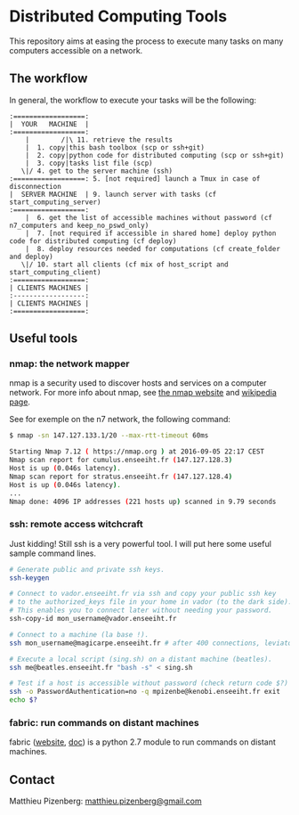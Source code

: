 # Distributed Computing Tools

This repository aims at easing the process to execute many tasks
on many computers accessible on a network.

## The workflow

In general, the workflow to execute your tasks will be the following:
```
:==================:
|  YOUR   MACHINE  |
:==================:
    |        /|\ 11. retrieve the results
    |  1. copy|this bash toolbox (scp or ssh+git)
    |  2. copy|python code for distributed computing (scp or ssh+git)
    |  3. copy|tasks list file (scp)
   \|/ 4. get to the server machine (ssh)
:==================: 5. [not required] launch a Tmux in case of disconnection
|  SERVER MACHINE  | 9. launch server with tasks (cf start_computing_server)
:==================:
    |  6. get the list of accessible machines without password (cf n7_computers and keep_no_pswd_only)
    |  7. [not required if accessible in shared home] deploy python code for distributed computing (cf deploy)
    |  8. deploy resources needed for computations (cf create_folder and deploy)
   \|/ 10. start all clients (cf mix of host_script and start_computing_client)
:==================:
| CLIENTS MACHINES |
:------------------:
| CLIENTS MACHINES |
:==================:
```

## Useful tools

### nmap: the network mapper

nmap is a security used to discover hosts and services on a computer network.
For more info about nmap, see [the nmap website](https://nmap.org/)
and [wikipedia page](https://en.wikipedia.org/wiki/Nmap).

See for exemple on the n7 network, the following command:
```bash
$ nmap -sn 147.127.133.1/20 --max-rtt-timeout 60ms

Starting Nmap 7.12 ( https://nmap.org ) at 2016-09-05 22:17 CEST
Nmap scan report for cumulus.enseeiht.fr (147.127.128.3)
Host is up (0.046s latency).
Nmap scan report for stratus.enseeiht.fr (147.127.128.4)
Host is up (0.046s latency).
...
Nmap done: 4096 IP addresses (221 hosts up) scanned in 9.79 seconds
```

### ssh: remote access witchcraft

Just kidding!
Still ssh is a very powerful tool.
I will put here some useful sample command lines.
```bash
# Generate public and private ssh keys.
ssh-keygen

# Connect to vador.enseeiht.fr via ssh and copy your public ssh key
# to the authorized_keys file in your home in vador (to the dark side).
# This enables you to connect later without needing your password.
ssh-copy-id mon_username@vador.enseeiht.fr

# Connect to a machine (la base !).
ssh mon_username@magicarpe.enseeiht.fr # after 400 connections, leviator.enseeiht.fr becomes available

# Execute a local script (sing.sh) on a distant machine (beatles).
ssh me@beatles.enseeiht.fr "bash -s" < sing.sh

# Test if a host is accessible without password (check return code $?)
ssh -o PasswordAuthentication=no -q mpizenbe@kenobi.enseeiht.fr exit
echo $?
```

### fabric: run commands on distant machines

fabric ([website](http://www.fabfile.org/),
[doc](http://docs.fabfile.org/en/latest/index.html))
is a python 2.7 module to run commands on distant machines.

## Contact

Matthieu Pizenberg: matthieu.pizenberg@gmail.com
